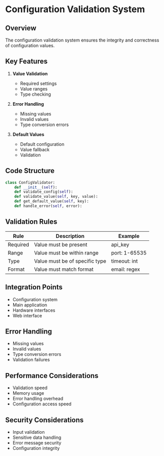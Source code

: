 # Configuration Validation System

## Overview
The configuration validation system ensures the integrity and correctness of configuration values.

## Key Features
1. **Value Validation**
   - Required settings
   - Value ranges
   - Type checking

2. **Error Handling**
   - Missing values
   - Invalid values
   - Type conversion errors

3. **Default Values**
   - Default configuration
   - Value fallback
   - Validation

## Code Structure
```python
class ConfigValidator:
    def __init__(self):
    def validate_config(self):
    def validate_value(self, key, value):
    def get_default_value(self, key):
    def handle_error(self, error):
```

## Validation Rules
| Rule | Description | Example |
|------|-------------|---------|
| Required | Value must be present | api_key |
| Range | Value must be within range | port: 1-65535 |
| Type | Value must be of specific type | timeout: int |
| Format | Value must match format | email: regex |

## Integration Points
- Configuration system
- Main application
- Hardware interfaces
- Web interface

## Error Handling
- Missing values
- Invalid values
- Type conversion errors
- Validation failures

## Performance Considerations
- Validation speed
- Memory usage
- Error handling overhead
- Configuration access speed

## Security Considerations
- Input validation
- Sensitive data handling
- Error message security
- Configuration integrity